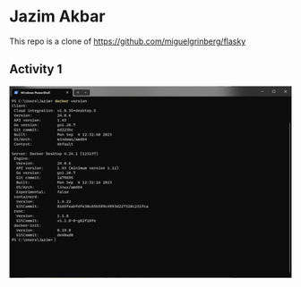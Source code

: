 # Jazim Akbar

This repo is a clone of https://github.com/miguelgrinberg/flasky

## Activity 1
![Screenshot of activity 1](screenshots/lab3-activity2.png)